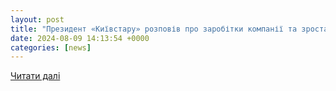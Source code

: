 ```yaml
---
layout: post
title: "Президент «Київстару» розповів про заробітки компанії та зростання нового бізнесу — Гроші"
date: 2024-08-09 14:13:54 +0000
categories: [news]
---
```


[Читати далі](https://tsn.ua/groshi/prezident-kiyivstaru-rozpoviv-pro-zarobitki-kompaniyi-ta-zrostannya-novogo-biznesu-2637258.html)
